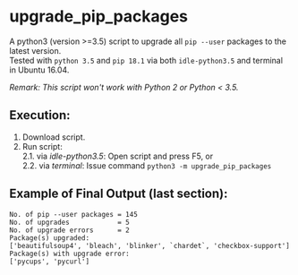 # upgrade_pip_packages

A python3 (version >=3.5) script to upgrade all `pip --user` packages to the latest version.<br/>
Tested with `python 3.5` and `pip 18.1` via both `idle-python3.5` and terminal in Ubuntu 16.04. <br/>

_Remark: This script won't work with Python 2 or Python < 3.5._

## Execution:
1. Download script.<br/>
2. Run script:<br/>
    2.1. via _idle-python3.5_:  Open script and press F5, or <br/>
    2.2. via _terminal_: Issue command `python3 -m upgrade_pip_packages`<br/>

## Example of Final Output (last section):
```
No. of pip --user packages = 145
No. of upgrades            = 5
No. of upgrade errors      = 2
Package(s) upgraded:
['beautifulsoup4', 'bleach', 'blinker', `chardet`, 'checkbox-support']
Package(s) with upgrade error:
['pycups', 'pycurl']
```
